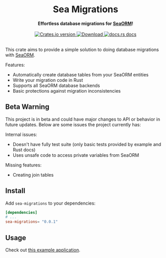 <h1 align="center">Sea Migrations</h1>
<div align="center">
 <strong>
   Effortless database migrations for <a href="https://www.sea-ql.org/SeaORM/">SeaORM</a>!
 </strong>
</div>

<br />

<div align="center">
  <!-- Crates version -->
  <a href="https://crates.io/crates/sea-migrations">
    <img src="https://img.shields.io/crates/v/sea-migrations.svg?style=flat-square"
    alt="Crates.io version" />
  </a>
  <!-- Downloads -->
  <a href="https://crates.io/crates/sea-migrations">
    <img src="https://img.shields.io/crates/d/sea-migrations.svg?style=flat-square"
      alt="Download" />
  </a>
  <!-- docs.rs docs -->
  <a href="https://docs.rs/sea-migrations">
    <img src="https://img.shields.io/badge/docs-latest-blue.svg?style=flat-square"
      alt="docs.rs docs" />
  </a>
</div>
<br/>

This crate aims to provide a simple solution to doing database migrations with [SeaORM](https://www.sea-ql.org/SeaORM/).

Features:
 - Automatically create database tables from your SeaORM entities
 - Write your migration code in Rust
 - Supports all SeaORM database backends
 - Basic protections against migration inconsistencies

## Beta Warning

This project is in beta and could have major changes to API or behavior in future updates. Below are some issues the project currently has:

Internal issues:
 - Doesn't have fully test suite (only basic tests provided by example and Rust docs)
 - Uses unsafe code to access private variables from SeaORM

Missing features:
 - Creating join tables

## Install

Add `sea-migrations` to your dependencies:

```toml
[dependencies]
# ...
sea-migrations= "0.0.1"
```
## Usage

Check out [this example application](https://github.com/oscartbeaumont/sea-migrations/tree/main/example).